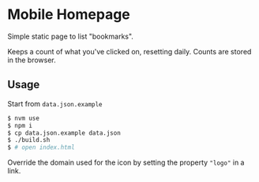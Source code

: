 # Mobile Homepage

Simple static page to list "bookmarks".

Keeps a count of what you've clicked on, resetting daily.
Counts are stored in the browser.

## Usage

Start from `data.json.example`

```sh
$ nvm use
$ npm i
$ cp data.json.example data.json
$ ./build.sh
$ # open index.html
```

Override the domain used for the icon by setting the property `"logo"` in a link.
